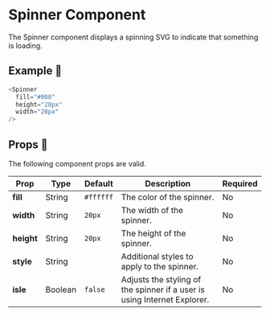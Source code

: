 # Spinner Component
The Spinner component displays a spinning SVG to indicate that something is loading.

## Example 🚀

```javascript
<Spinner
  fill="#000"
  height="20px"
  width="20px"
/>
```

## Props 🔧

The following component props are valid.

| Prop          | Type     | Default     | Description | Required
| ------------- | -------- | ----------- | --------------------------------------------- | ----------- | 
| **fill**    |  String   |    `#ffffff`       | The color of the spinner. | No |
| **width**    |  String   |    `20px`       | The width of the spinner. | No |
| **height**    |  String   |    `20px`       | The height of the spinner. | No |
| **style**    |  String   |           | Additional styles to apply to the spinner. | No |
| **isIe**    | Boolean   |   `false`        | Adjusts the styling of the spinner if a user is using Internet Explorer. | No |